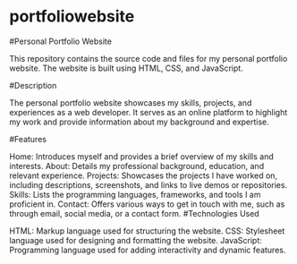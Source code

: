 # portfoliowebsite
#Personal Portfolio Website

This repository contains the source code and files for my personal portfolio website. The website is built using HTML, CSS, and JavaScript.

#Description

The personal portfolio website showcases my skills, projects, and experiences as a web developer. It serves as an online platform to highlight my work and provide information about my background and expertise.

#Features

Home: Introduces myself and provides a brief overview of my skills and interests.
About: Details my professional background, education, and relevant experience.
Projects: Showcases the projects I have worked on, including descriptions, screenshots, and links to live demos or repositories.
Skills: Lists the programming languages, frameworks, and tools I am proficient in.
Contact: Offers various ways to get in touch with me, such as through email, social media, or a contact form.
#Technologies Used

HTML: Markup language used for structuring the website.
CSS: Stylesheet language used for designing and formatting the website.
JavaScript: Programming language used for adding interactivity and dynamic features.
